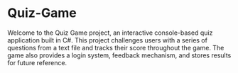 # Quiz-Game
Welcome to the Quiz Game project, an interactive console-based quiz application built in C#. This project challenges users with a series of questions from a text file and tracks their score throughout the game. The game also provides a login system, feedback mechanism, and stores results for future reference.
